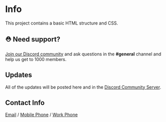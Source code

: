 # Info
This project contains a basic HTML structure and CSS.

## ⛑ Need support?
[Join our Discord community](https://discord.gg/D3pQH97mHj) and ask questions in the **#general** channel and help us get to 1000 members.

## Updates
All of the updates will be posted here and in the [Discord Community Server](https://discord.gg/D3pQH97mHj).

## Contact Info
[Email](mailto:michaelborne.workmail@gmail.com) / [Mobile Phone](tel:5136927841) / [Work Phone](5134021279)
